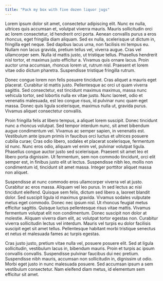 ```yaml
---
title: "Pack my box with five dozen liquor jugs"
---
```

Lorem ipsum dolor sit amet, consectetur adipiscing elit. Nunc ex nulla, ultrices quis accumsan et, volutpat viverra mauris. Mauris sollicitudin orci ac lorem consectetur, id hendrerit orci porta. Aenean convallis purus a eros rhoncus, eget fringilla diam aliquam. Sed ex nulla, scelerisque ut dictum in, fringilla eget neque. Sed dapibus lacus urna, non facilisis mi tempus eu. Nullam non lacus gravida, pretium tellus vel, viverra augue. Cras vel ullamcorper sem. Nulla id mattis justo, ut tristique tellus. Phasellus hendrerit nisl tortor, et maximus justo efficitur a. Vivamus quis ornare lacus. Proin auctor urna accumsan, rhoncus lorem ut, rutrum nisl. Praesent et lorem vitae odio dictum pharetra. Suspendisse tristique fringilla rutrum.

Donec congue lorem non felis posuere tincidunt. Cras aliquet a mauris eget placerat. Curabitur id mattis justo. Pellentesque ac orci ut quam viverra sagittis. Sed consectetur, est tincidunt maximus maximus, massa nunc vehicula tortor, sed lobortis nulla ex vitae justo. Nunc laoreet, odio et venenatis malesuada, est leo congue risus, id pulvinar nunc quam eget massa. Donec quis ligula scelerisque, maximus nulla ut, gravida purus. Vivamus aliquet consectetur convallis.

Proin fringilla felis at libero tempus, a aliquet lorem suscipit. Donec tincidunt nunc a rhoncus volutpat. Sed tempor interdum nunc, sit amet bibendum augue condimentum vel. Vivamus ac semper sapien, in venenatis est. Vestibulum ante ipsum primis in faucibus orci luctus et ultrices posuere cubilia curae; Cras odio libero, sodales et placerat scelerisque, fermentum id nunc. Nunc eros odio, aliquam vel enim vel, pulvinar volutpat ligula. Phasellus congue auctor justo sed scelerisque. Praesent sit amet leo et libero porta dignissim. Ut fermentum, sem non commodo tincidunt, orci elit semper est, in finibus justo elit ut lectus. Suspendisse nibh leo, mollis non condimentum id, tincidunt sit amet massa. Integer porttitor aliquet massa non aliquet.

Suspendisse at nunc commodo eros ullamcorper viverra vel at justo. Curabitur ac eros massa. Aliquam vel leo purus. In sed lectus ac nisi tincidunt eleifend. Quisque sem felis, dictum sed libero a, laoreet blandit dolor. Sed suscipit ligula id maximus gravida. Vivamus sodales vulputate metus eget commodo. Donec nec ipsum nisl. Ut rhoncus feugiat metus efficitur sagittis. Quisque luctus pellentesque risus vitae mattis. Vivamus fermentum volutpat elit non condimentum. Donec suscipit non dolor at molestie. Aliquam viverra diam elit, ac volutpat tortor egestas non. Curabitur viverra sollicitudin lectus vel interdum. Mauris vel turpis eu dolor facilisis suscipit eget sit amet tellus. Pellentesque habitant morbi tristique senectus et netus et malesuada fames ac turpis egestas.

Cras justo justo, pretium vitae nulla vel, posuere posuere elit. Sed at ligula sollicitudin, vestibulum lacus in, bibendum mauris. Proin et turpis ac ipsum convallis convallis. Suspendisse pulvinar faucibus dui nec pretium. Suspendisse nibh mauris, accumsan non sollicitudin in, dignissim ut odio. Morbi eget justo in nunc malesuada posuere. Sed accumsan ipsum a sem vestibulum consectetur. Nam eleifend diam metus, id elementum sem efficitur sit amet.
